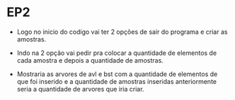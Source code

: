 # EP2
 
* Logo no inicio do codigo vai ter 2 opções de sair do programa e criar as amostras.

* Indo na 2 opção  vai pedir pra colocar a quantidade de elementos de cada amostra e depois a quantidade de amostras.

* Mostraria as arvores de avl e bst com a quantidade de elementos de que foi inserido  e a quantidade de amostras inseridas anteriormente seria a quantidade de arvores que iria criar.